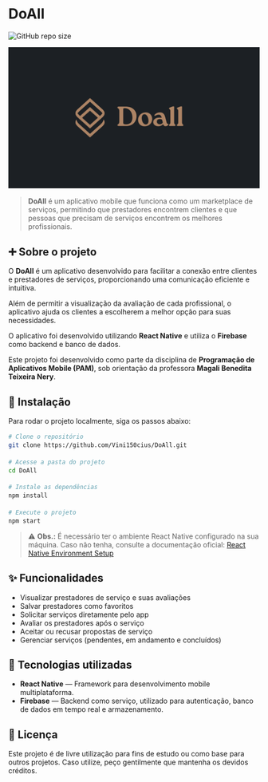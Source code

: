 # DoAll

![GitHub repo size](https://img.shields.io/github/repo-size/Vini150cius/DoAll?style=for-the-badge)

<img src="./assets/app-wallpaper.png" alt="Imagem do aplicativo">

> **DoAll** é um aplicativo mobile que funciona como um marketplace de serviços, permitindo que prestadores encontrem clientes e que pessoas que precisam de serviços encontrem os melhores profissionais.

## ➕ Sobre o projeto

O **DoAll** é um aplicativo desenvolvido para facilitar a conexão entre clientes e prestadores de serviços, proporcionando uma comunicação eficiente e intuitiva.  

Além de permitir a visualização da avaliação de cada profissional, o aplicativo ajuda os clientes a escolherem a melhor opção para suas necessidades.  

O aplicativo foi desenvolvido utilizando **React Native** e utiliza o **Firebase** como backend e banco de dados.

Este projeto foi desenvolvido como parte da disciplina de **Programação de Aplicativos Mobile (PAM)**, sob orientação da professora **Magali Benedita Teixeira Nery**.

## 🚀 Instalação

Para rodar o projeto localmente, siga os passos abaixo:

```bash
# Clone o repositório
git clone https://github.com/Vini150cius/DoAll.git

# Acesse a pasta do projeto
cd DoAll

# Instale as dependências
npm install

# Execute o projeto
npm start
```

> ⚠️ **Obs.:** É necessário ter o ambiente React Native configurado na sua máquina. Caso não tenha, consulte a documentação oficial: [React Native Environment Setup](https://reactnative.dev/docs/environment-setup)

## ✨ Funcionalidades

-  Visualizar prestadores de serviço e suas avaliações
-  Salvar prestadores como favoritos
-  Solicitar serviços diretamente pelo app
-  Avaliar os prestadores após o serviço
-  Aceitar ou recusar propostas de serviço
-  Gerenciar serviços (pendentes, em andamento e concluídos)

## 🔧 Tecnologias utilizadas

- **React Native** — Framework para desenvolvimento mobile multiplataforma.
- **Firebase** — Backend como serviço, utilizado para autenticação, banco de dados em tempo real e armazenamento.

## 📝 Licença

Este projeto é de livre utilização para fins de estudo ou como base para outros projetos. Caso utilize, peço gentilmente que mantenha os devidos créditos.
